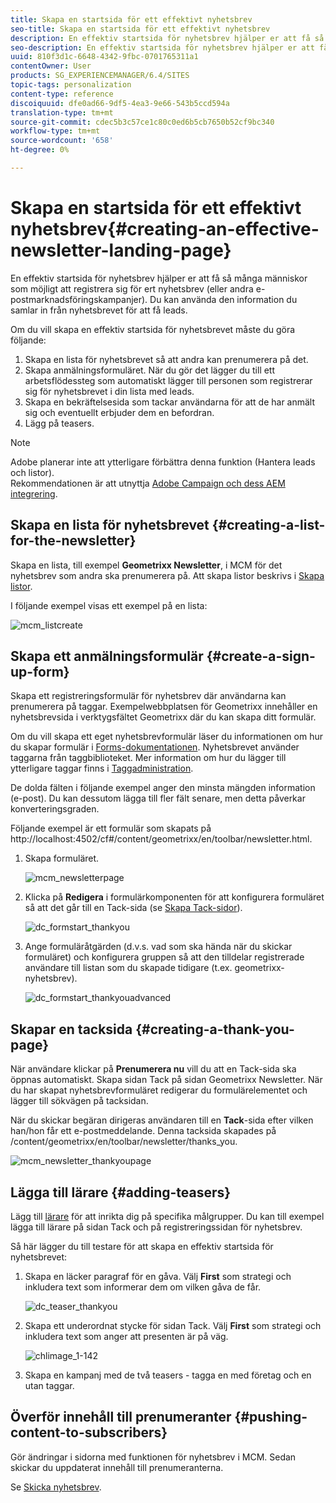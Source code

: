 ```yaml
---
title: Skapa en startsida för ett effektivt nyhetsbrev
seo-title: Skapa en startsida för ett effektivt nyhetsbrev
description: En effektiv startsida för nyhetsbrev hjälper er att få så många människor som möjligt att registrera sig för ert nyhetsbrev (eller andra e-postmarknadsföringskampanjer). Du kan använda den information du samlar in från nyhetsbrevet för att få leads.
seo-description: En effektiv startsida för nyhetsbrev hjälper er att få så många människor som möjligt att registrera sig för ert nyhetsbrev (eller andra e-postmarknadsföringskampanjer). Du kan använda den information du samlar in från nyhetsbrevet för att få leads.
uuid: 810f3d1c-6648-4342-9fbc-0701765311a1
contentOwner: User
products: SG_EXPERIENCEMANAGER/6.4/SITES
topic-tags: personalization
content-type: reference
discoiquuid: dfe0ad66-9df5-4ea3-9e66-543b5ccd594a
translation-type: tm+mt
source-git-commit: cdec5b3c57ce1c80c0ed6b5cb7650b52cf9bc340
workflow-type: tm+mt
source-wordcount: '658'
ht-degree: 0%

---
```



# Skapa en startsida för ett effektivt nyhetsbrev{#creating-an-effective-newsletter-landing-page}

En effektiv startsida för nyhetsbrev hjälper er att få så många människor som möjligt att registrera sig för ert nyhetsbrev (eller andra e-postmarknadsföringskampanjer). Du kan använda den information du samlar in från nyhetsbrevet för att få leads.

Om du vill skapa en effektiv startsida för nyhetsbrevet måste du göra följande:

1. Skapa en lista för nyhetsbrevet så att andra kan prenumerera på det.
1. Skapa anmälningsformuläret. När du gör det lägger du till ett arbetsflödessteg som automatiskt lägger till personen som registrerar sig för nyhetsbrevet i din lista med leads.
1. Skapa en bekräftelsesida som tackar användarna för att de har anmält sig och eventuellt erbjuder dem en befordran.
1. Lägg på teasers.

>[!NOTE]
>
>Adobe planerar inte att ytterligare förbättra denna funktion (Hantera leads och listor).\
>Rekommendationen är att utnyttja [Adobe Campaign och dess AEM integrering](/help/sites-administering/campaign.md).

## Skapa en lista för nyhetsbrevet {#creating-a-list-for-the-newsletter}

Skapa en lista, till exempel **Geometrixx Newsletter**, i MCM för det nyhetsbrev som andra ska prenumerera på. Att skapa listor beskrivs i [Skapa listor](/help/sites-classic-ui-authoring/classic-personalization-campaigns.md#creatingnewlists).

I följande exempel visas ett exempel på en lista:

![mcm_listcreate](assets/mcm_listcreate.png)

## Skapa ett anmälningsformulär {#create-a-sign-up-form}

Skapa ett registreringsformulär för nyhetsbrev där användarna kan prenumerera på taggar. Exempelwebbplatsen för Geometrixx innehåller en nyhetsbrevsida i verktygsfältet Geometrixx där du kan skapa ditt formulär.

Om du vill skapa ett eget nyhetsbrevformulär läser du informationen om hur du skapar formulär i [Forms-dokumentationen](/help/sites-authoring/default-components.md#form). Nyhetsbrevet använder taggarna från taggbiblioteket. Mer information om hur du lägger till ytterligare taggar finns i [Taggadministration](/help/sites-authoring/tags.md#tagadministration).

De dolda fälten i följande exempel anger den minsta mängden information (e-post). Du kan dessutom lägga till fler fält senare, men detta påverkar konverteringsgraden.

Följande exempel är ett formulär som skapats på http://localhost:4502/cf#/content/geometrixx/en/toolbar/newsletter.html.

1. Skapa formuläret.

   ![mcm_newsletterpage](assets/mcm_newsletterpage.png)

1. Klicka på **Redigera** i formulärkomponenten för att konfigurera formuläret så att det går till en Tack-sida (se [Skapa Tack-sidor](#creating-a-thank-you-page)).

   ![dc_formstart_thankyou](assets/dc_formstart_thankyou.png)

1. Ange formuläråtgärden (d.v.s. vad som ska hända när du skickar formuläret) och konfigurera gruppen så att den tilldelar registrerade användare till listan som du skapade tidigare (t.ex. geometrixx-nyhetsbrev).

   ![dc_formstart_thankyouadvanced](assets/dc_formstart_thankyouadvanced.png)

## Skapar en tacksida {#creating-a-thank-you-page}

När användare klickar på **Prenumerera nu** vill du att en Tack-sida ska öppnas automatiskt. Skapa sidan Tack på sidan Geometrixx Newsletter. När du har skapat nyhetsbrevformuläret redigerar du formulärelementet och lägger till sökvägen på tacksidan.

När du skickar begäran dirigeras användaren till en **Tack**-sida efter vilken han/hon får ett e-postmeddelande. Denna tacksida skapades på /content/geometrixx/en/toolbar/newsletter/thanks_you.

![mcm_newsletter_thankyoupage](assets/mcm_newsletter_thankyoupage.png)

## Lägga till lärare {#adding-teasers}

Lägg till [lärare](/help/sites-classic-ui-authoring/classic-personalization-campaigns.md#teasers) för att inrikta dig på specifika målgrupper. Du kan till exempel lägga till lärare på sidan Tack och på registreringssidan för nyhetsbrev.

Så här lägger du till testare för att skapa en effektiv startsida för nyhetsbrevet:

1. Skapa en läcker paragraf för en gåva. Välj **First** som strategi och inkludera text som informerar dem om vilken gåva de får.

   ![dc_teaser_thankyou](assets/dc_teaser_thankyou.png)

1. Skapa ett underordnat stycke för sidan Tack. Välj **First** som strategi och inkludera text som anger att presenten är på väg.

   ![chlimage_1-142](assets/chlimage_1-142.png)

1. Skapa en kampanj med de två teasers - tagga en med företag och en utan taggar.

## Överför innehåll till prenumeranter {#pushing-content-to-subscribers}

Gör ändringar i sidorna med funktionen för nyhetsbrev i MCM. Sedan skickar du uppdaterat innehåll till prenumeranterna.

Se [Skicka nyhetsbrev](/help/sites-classic-ui-authoring/classic-personalization-campaigns.md#newsletters).
